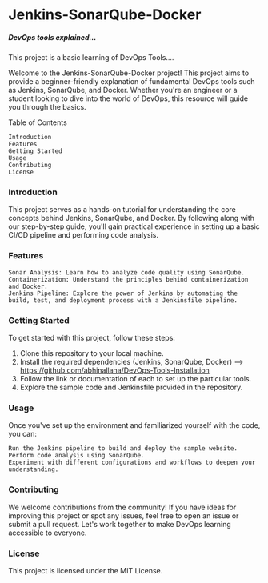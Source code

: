 <h1>Jenkins-SonarQube-Docker</h1>
        <h5>DevOps tools explained...</h5>

This project is a basic learning of DevOps Tools....

Welcome to the Jenkins-SonarQube-Docker project! This project aims to provide a beginner-friendly explanation of fundamental DevOps tools such as Jenkins, SonarQube, and Docker. Whether you're an engineer or a student looking to dive into the world of DevOps, this resource will guide you through the basics.

Table of Contents

    Introduction
    Features
    Getting Started
    Usage
    Contributing
    License


<h3>Introduction</h3>

This project serves as a hands-on tutorial for understanding the core concepts behind Jenkins, SonarQube, and Docker. By following along with our step-by-step guide, you'll gain practical experience in setting up a basic CI/CD pipeline and performing code analysis.

<h3>Features</h3>

    Sonar Analysis: Learn how to analyze code quality using SonarQube.
    Containerization: Understand the principles behind containerization and Docker.
    Jenkins Pipeline: Explore the power of Jenkins by automating the build, test, and deployment process with a Jenkinsfile pipeline.

<h3>Getting Started</h3>

To get started with this project, follow these steps:

   1. Clone this repository to your local machine.</br>
   2. Install the required dependencies (Jenkins, SonarQube, Docker) --> <a>https://github.com/abhinallana/DevOps-Tools-Installation</a> </br>
   3. Follow the link or documentation of each to set up the particular tools.</br>
   4. Explore the sample code and Jenkinsfile provided in the repository.</br>

<h3>Usage</h3>

Once you've set up the environment and familiarized yourself with the code, you can:

    Run the Jenkins pipeline to build and deploy the sample website.
    Perform code analysis using SonarQube.
    Experiment with different configurations and workflows to deepen your understanding.

<h3>Contributing</h3>

We welcome contributions from the community! If you have ideas for improving this project or spot any issues, feel free to open an issue or submit a pull request. Let's work together to make DevOps learning accessible to everyone.

<h3>License</h3>

This project is licensed under the MIT License.









